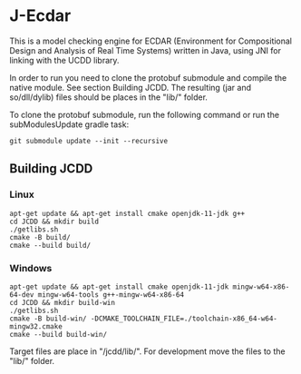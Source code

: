 # J-Ecdar

This is a model checking engine for ECDAR (Environment for Compositional Design and Analysis of Real Time Systems) 
written in Java, using JNI for linking with the UCDD library.

In order to run you need to clone the protobuf submodule and compile the native module. See section Building JCDD. The resulting (jar and so/dll/dylib) 
files should be places in the "lib/" folder. 

To clone the protobuf submodule, run the following command or run the subModulesUpdate gradle task:

``git submodule update --init --recursive``

## Building JCDD

### Linux
```
apt-get update && apt-get install cmake openjdk-11-jdk g++
cd JCDD && mkdir build
./getlibs.sh
cmake -B build/
cmake --build build/ 
```

### Windows
```
apt-get update && apt-get install cmake openjdk-11-jdk mingw-w64-x86-64-dev mingw-w64-tools g++-mingw-w64-x86-64
cd JCDD && mkdir build-win
./getlibs.sh
cmake -B build-win/ -DCMAKE_TOOLCHAIN_FILE=./toolchain-x86_64-w64-mingw32.cmake
cmake --build build-win/ 
```

Target files are place in "<build>/jcdd/lib/". For development move the files to the "lib/" folder.